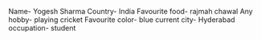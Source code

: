 Name- Yogesh Sharma
Country- India
Favourite food- rajmah chawal
Any hobby- playing cricket
Favourite color- blue
current city- Hyderabad
occupation- student
